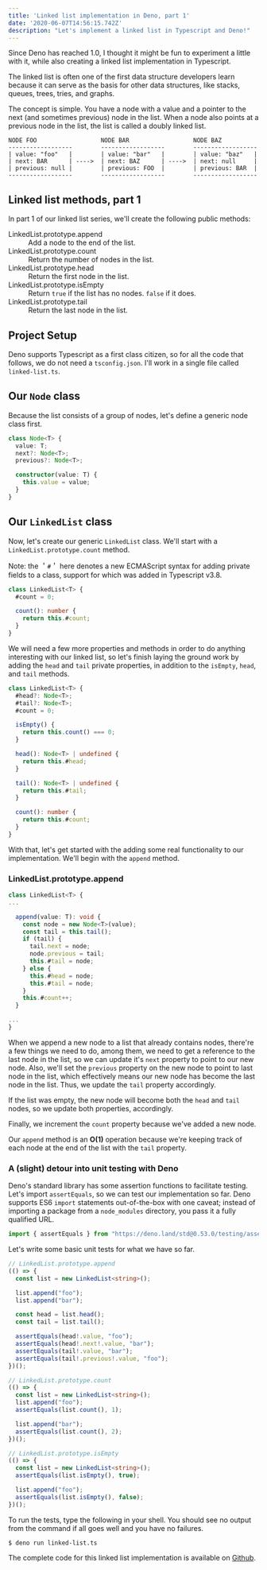 ```yaml
---
title: 'Linked list implementation in Deno, part 1'
date: '2020-06-07T14:56:15.742Z'
description: "Let's implement a linked list in Typescript and Deno!"
---
```


Since Deno has reached 1.0, I thought it might be fun to experiment a little with it, while also creating a linked list implementation in Typescript.

The linked list is often one of the first data structure developers learn because it can serve as the basis for other data structures, like stacks, queues, trees, tries, and graphs.

The concept is simple. You have a node with a value and a pointer to the next (and sometimes previous) node in the list. When a node also points at a previous node in the list, the list is called a doubly linked list.

```
NODE FOO                  NODE BAR                  NODE BAZ
------------------        ------------------        ------------------
| value: "foo"   |        | value: "bar"   |        | value: "baz"   |
| next: BAR      | ---->  | next: BAZ      | ---->  | next: null     |
| previous: null |        | previous: FOO  |        | previous: BAR  |
------------------        ------------------        ------------------
```

## Linked list methods, part 1

In part 1 of our linked list series, we'll create the following public methods:

<dl>
  <dt>LinkedList.prototype.append</dt>
  <dd>Add a node to the end of the list.</dd>

  <dt>LinkedList.prototype.count</dt>
  <dd>Return the number of nodes in the list.</dd>

  <dt>LinkedList.prototype.head</dt>
  <dd>Return the first node in the list.</dd>

  <dt>LinkedList.prototype.isEmpty</dt>
  <dd>Return <code>true</code> if the list has no nodes. <code>false</code> if it does.</dd>

  <dt>LinkedList.prototype.tail</dt>
  <dd>Return the last node in the list.</dd>
</dl>

## Project Setup
Deno supports Typescript as a first class citizen, so for all the code that follows, we do not need a <code>tsconfig.json</code>. I'll work in a single file called `linked-list.ts`.

## Our <code>Node</code> class
Because the list consists of a group of nodes, let's define a generic node class first.

```ts
class Node<T> {
  value: T;
  next?: Node<T>;
  previous?: Node<T>;

  constructor(value: T) {
    this.value = value;
  }
}
```

## Our <code>LinkedList</code> class
Now, let's create our generic <code>LinkedList</code> class. We'll start with a <code>LinkedList.prototype.count</code> method.

Note: the &#65287;<code>#</code>&#65287; here denotes a new ECMAScript syntax for adding private fields to a class, support for which was added in Typescript v3.8.

```ts
class LinkedList<T> {
  #count = 0;

  count(): number {
    return this.#count;
  }
}
```

We will need a few more properties and methods in order to do anything interesting with our linked list, so let's finish laying the ground work by adding the `head` and `tail` private properties, in addition to the `isEmpty`, `head`, and `tail` methods.

```ts
class LinkedList<T> {
  #head?: Node<T>;
  #tail?: Node<T>;
  #count = 0;

  isEmpty() {
    return this.count() === 0;
  }

  head(): Node<T> | undefined {
    return this.#head;
  }

  tail(): Node<T> | undefined {
    return this.#tail;
  }

  count(): number {
    return this.#count;
  }
}
```

With that, let's get started with the adding some real functionality to our implementation. We'll begin with the `append` method.

### LinkedList.prototype.append

```ts
class LinkedList<T> {
...

  append(value: T): void {
    const node = new Node<T>(value);
    const tail = this.tail();
    if (tail) {
      tail.next = node;
      node.previous = tail;
      this.#tail = node;
    } else {
      this.#head = node;
      this.#tail = node;
    }
    this.#count++;
  }

...
}
```

When we append a new node to a list that already contains nodes, there're a few things we need to do, among them, we need to get a reference to the last node in the list, so we can update it's `next` property to point to our new node. Also, we'll set the `previous` property on the new node to point to last node in the list, which effectively means our new node has become the last node in the list. Thus, we update the `tail` property accordingly.

If the list was empty, the new node will become both the `head` and `tail` nodes, so we update both properties, accordingly.

Finally, we increment the `count` property because we've added a new node.

Our `append` method is an __O(1)__ operation because we're keeping track of each node at the end of the list with the `tail` property.

### A (slight) detour into unit testing with Deno

Deno's standard library has some assertion functions to facilitate testing. Let's import `assertEquals`, so we can test our implementation so far. Deno supports ES6 <code>import</code> statements out-of-the-box with one caveat; instead of importing a package from a <code>node_modules</code> directory, you pass it a fully qualified URL.

```ts
import { assertEquals } from "https://deno.land/std@0.53.0/testing/asserts.ts";
```

Let's write some basic unit tests for what we have so far.

```ts
// LinkedList.prototype.append
(() => {
  const list = new LinkedList<string>();

  list.append("foo");
  list.append("bar");

  const head = list.head();
  const tail = list.tail();

  assertEquals(head!.value, "foo");
  assertEquals(head!.next!.value, "bar");
  assertEquals(tail!.value, "bar");
  assertEquals(tail!.previous!.value, "foo");
})();

// LinkedList.prototype.count
(() => {
  const list = new LinkedList<string>();
  list.append("foo");
  assertEquals(list.count(), 1);

  list.append("bar");
  assertEquals(list.count(), 2);
})();

// LinkedList.prototype.isEmpty
(() => {
  const list = new LinkedList<string>();
  assertEquals(list.isEmpty(), true);

  list.append("foo");
  assertEquals(list.isEmpty(), false);
})();

```

To run the tests, type the following in your shell. You should see no output from the command if all goes well and you have no failures.

```
$ deno run linked-list.ts
```

The complete code for this linked list implementation is available on [Github](https://github.com/NathanKleekamp/algorithm-typescript/blob/master/algos/linked-list/linked-list.ts).
